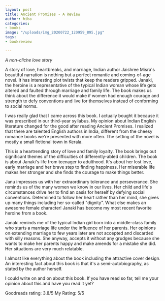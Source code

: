 ```yaml
---
layout: post
title: Ancient Promises - A Review
author: hiba
categories:
- books
image: "/uploads/img_20200722_120959_895.jpg"
tags:
- bookreview

---
```

_A non-cliche love story_

A story of love, heartbreaks, and marriage, Indian author Jaishree Misra's beautiful narration is nothing but a perfect romantic and coming-of-age novel. It has interesting plot twists that keep the readers gripped. Janaki, the heroine is a representative of the typical Indian woman whose life gets altered and faulted through marriage and family life. The book makes us think about the difference it would make if women had enough courage and strength to defy conventions and live for themselves instead of conforming to social norms.

I was really glad that I came across this book. I actually bought it because it was prescribed in our third-year syllabus. My opinion about Indian English literature changed for the good after reading Ancient Promises. I realized that there are talented English authors in India, different from the cheesy romance books we're presented with more often. The setting of the novel is mostly a small fictional town in Kerala.

This is a heartrending story of love and family loyalty. The book brings out significant themes of the difficulties of differently-abled children. The book is about Janaki's life from teenager to adulthood. It's about her lost love, early marriage and her brave step to finding happiness. Her miserable life makes her stronger and she finds the courage to make things better.

Janu impresses us with her extraordinary tolerance and perseverance. She reminds us of the many women we know in our lives. Her child and life's circumstances drive her to find an oasis for herself by defying social conventions. Determined to follow her heart rather than her mind, she gives up many things including her so-called "dignity". What else makes an awesome female character! Janaki has become my most recent favorite heroine from a book.

Janaki reminds me of the typical Indian girl born into a middle-class family who starts a marriage life under the influence of her parents. Her opinions on extending marriage to few years later are not accepted and discarded with silly reasons. She anyway, accepts it without any grudges because she wants to make her parents happy and make amends for a mistake she did. Her situations are very much relatable.

I almost like everything about the book including the attractive cover design. An interesting fact about this book is that it's a semi-autobiography, as stated by the author herself.

I could write on and on about this book. If you have read so far, tell me your opinion about this and have you read it yet?

Goodreads rating: 3.8/5        My Rating: 5/5